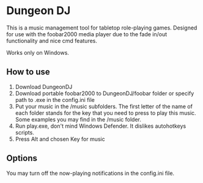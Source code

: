 # Dungeon DJ

This is a music management tool for tabletop role-playing games.
Designed for use with the foobar2000 media player due to the fade in/out functionality and nice cmd features.

Works only on Windows.

## How to use

1. Download DungeonDJ
2. Download portable foobar2000 to DungeonDJ/foobar folder or specify path to .exe in the config.ini file
3. Put your music in the /music subfolders. The first letter of the name of each folder stands for the key that you need to press to play this music.
Some examples you may find in the /music folder. 
4. Run play.exe, don't mind Windows Defender. It dislikes autohotkeys scripts. 
5. Press Alt and chosen Key for music

## Options

You may turn off the now-playing notifications in the config.ini file.
